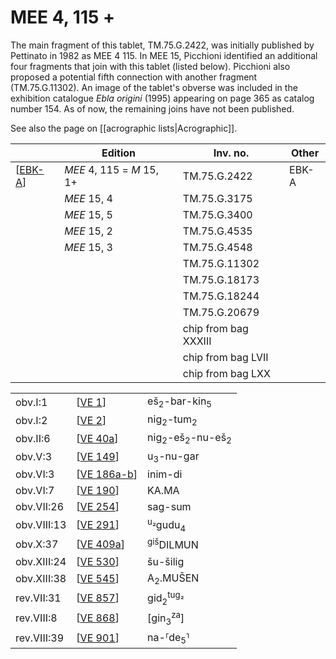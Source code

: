 # MEE 4, 115 +

The main fragment of this tablet, TM.75.G.2422, was initially published by Pettinato in 1982 as MEE 4 115. In MEE 15, Picchioni identified an additional four fragments that join with this tablet (listed below). Picchioni also proposed a potential fifth connection with another fragment (TM.75.G.11302). An image of the tablet's obverse was included in the exhibition catalogue *Ebla origini* (1995) appearing on page 365 as catalog number 154. As of now, the remaining joins have not been published.

See also the page on [[acrographic lists|Acrographic]].

|          | **Edition**               | **Inv. no.**         | **Other** |
| -------- | ------------------------- | -------------------- | --------- |
| [[EBK-A]] | *MEE* 4, 115 = *M* 15, 1+ | TM.75.G.2422         | EBK-A     |
|          | *MEE* 15, 4               | TM.75.G.3175         |           |
|          | *MEE* 15, 5               | TM.75.G.3400         |           |
|          | *MEE* 15, 2               | TM.75.G.4535         |           |
|          | *MEE* 15, 3               | TM.75.G.4548         |           |
|          |                           | TM.75.G.11302        |           |
|          |                           | TM.75.G.18173        |           |
|          |                           | TM.75.G.18244        |           |
|          |                           | TM.75.G.20679        |           |
|          |                           | chip from bag XXXIII |           |
|          |                           | chip from bag LVII   |           |
|          |                           | chip from bag LXX    |           |

|             |               |                                                  |
| ----------- | ------------- | ------------------------------------------------ |
| obv.I:1     | [[VE 1]]      | eš<sub>2</sub>-bar-kin<sub>5</sub>               |
| obv.I:2     | [[VE 2]]      | nig<sub>2</sub>-tum<sub>2</sub>                  |
| obv.II:6    | [[VE 40a]]    | nig<sub>2</sub>-eš<sub>2</sub>-nu-eš<sub>2</sub> |
| obv.V:3     | [[VE 149]]    | u<sub>3</sub>-nu-gar                             |
| obv.VI:3    | [[VE 186a-b]] | inim-di                                          |
| obv.VI:7    | [[VE 190]]    | KA.MA                                            |
| obv.VII:26  | [[VE 254]]    | sag-sum                                          |
| obv.VIII:13 | [[VE 291]]    | <sup>u₂</sup>gudu<sub>4</sub>                    |
| obv.X:37    | [[VE 409a]]   | <sup>giš</sup>DILMUN                             |
| obv.XIII:24 | [[VE 530]]    | šu-šilig                                         |
| obv.XIII:38 | [[VE 545]]    | A<sub>2</sub>.MUŠEN                              |
| rev.VII:31  | [[VE 857]]    | gid<sub>2</sub><sup>tug₂</sup>                   |
| rev.VIII:8  | [[VE 868]]    | [gin<sub>3</sub><sup>za</sup>]                     |
| rev.VIII:39 | [[VE 901]]    | na-⸢de<sub>5</sub>⸣                            |



[//begin]: # "Autogenerated link references for markdown compatibility"
[EBK-A]: EBK-A "MEE 4, 115 +"
[VE 1]: <VE 1> "VE 1"
[VE 2]: <VE 2> "VE 2"
[VE 40a]: <VE 40a> "VE 40a"
[VE 149]: <VE 149> "VE 149"
[VE 186a-b]: <VE 186a-b> "VE 186a-b"
[VE 190]: <VE 190> "VE 190"
[VE 254]: <VE 254> "VE 254"
[VE 291]: <VE 291> "VE 291"
[VE 409a]: <VE 409a> "VE 409a"
[VE 530]: <VE 530> "VE 530"
[VE 545]: <VE 545> "VE 545"
[VE 857]: <VE 857> "VE 857"
[VE 868]: <VE 868> "VE 868"
[VE 901]: <VE 901> "VE 901"
[//end]: # "Autogenerated link references"